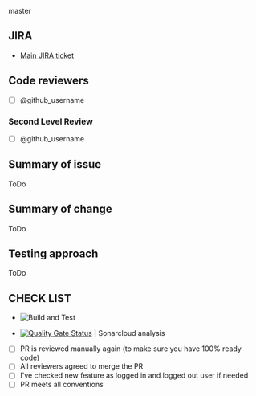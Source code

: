 master
## JIRA

* [Main JIRA ticket](https://jira.softserve.academy/secure/RapidBoard.jspa?rapidView=id)


## Code reviewers

- [ ] @github_username

### Second Level Review

- [ ] @github_username

## Summary of issue

ToDo

## Summary of change

ToDo

## Testing approach

ToDo
## CHECK LIST
- ![Build and Test](https://github.com/ita-social-projects/Fragments-back-end/actions/workflows/CI_release.yaml/badge.svg)

- [![Quality Gate Status](https://sonarcloud.io/api/project_badges/measure?project=ita-social-projects_Fragments-back-end&metric=alert_status)](https://sonarcloud.io/summary/new_code?id=ita-social-projects_Fragments-back-end) | Sonarcloud analysis
- [ ]  PR is reviewed manually again (to make sure you have 100% ready code)
- [ ]  All reviewers agreed to merge the PR
- [ ]  I've checked new feature as logged in and logged out user if needed
- [ ]  PR meets all conventions
